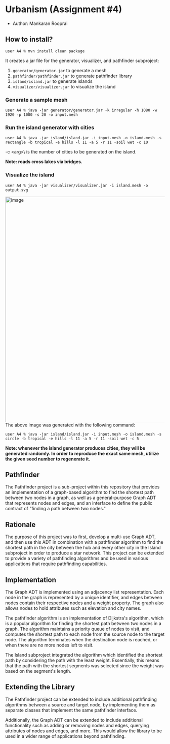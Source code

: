 # Urbanism (Assignment #4)

- Author: Mankaran Rooprai

## How to install?

```
user A4 % mvn install clean package
```

It creates a jar file for the generator, visualizer, and pathfinder subproject:

1. `generator/generator.jar` to generate a mesh
2. `pathfinder/pathfinder.jar` to generate pathfinder library
3. `island/island.jar` to generate islands
4. `visualizer/visualizer.jar` to visualize the island

### Generate a sample mesh

```
user A4 % java -jar generator/generator.jar -k irregular -h 1080 -w 1920 -p 1000 -s 20 -o input.mesh 
```

### Run the island generator with cities

```
user A4 % java -jar island/island.jar -i input.mesh -o island.mesh -s rectangle -b tropical -e hills -l 11 -a 5 -r 11 -soil wet -c 10
```

-c \<arg>\ is the number of cities to be generated on the island.

**Note: roads cross lakes via bridges.**

### Visualize the island

```
user A4 % java -jar visualizer/visualizer.jar -i island.mesh -o output.svg
```

<img width="710" alt="image" src="https://user-images.githubusercontent.com/13322471/231333519-62f56583-90f8-4c6d-94d5-e5e92bf1de31.png">
The above image was generated with the following command:



```
user A4 % java -jar island/island.jar -i input.mesh -o island.mesh -s circle -b tropical -e hills -l 11 -a 5 -r 11 -soil wet -c 5
```

**Note: whenever the island generator produces cities, they will be generated randomly. In order to reproduce the exact same mesh, utilize the given seed number to regenerate it.**
  
## Pathfinder

The Pathfinder project is a sub-project within this repository that provides an implementation of a graph-based algorithm to find the shortest path between two nodes in a graph, as well as a general-purpose Graph ADT that represents nodes and edges, and an interface to define the public contract of "finding a path between two nodes."

## Rationale

The purpose of this project was to first, develop a multi-use Graph ADT, and then use this ADT in combination with a pathfinder algorithm to find the shortest path in the city between the hub and every other city in the Island subproject in order to produce a star network. This project can be extended to provide a variety of pathfinding algorithms and be used in various applications that require pathfinding capabilities.

## Implementation

The Graph ADT is implemented using an adjacency list representation. Each node in the graph is represented by a unique identifier, and edges between nodes contain their respective nodes and a weight property. The graph also allows nodes to hold attributes such as elevation and city names.

The pathfinder algorithm is an implementation of Dijkstra's algorithm, which is a popular algorithm for finding the shortest path between two nodes in a graph. The algorithm maintains a priority queue of nodes to visit, and computes the shortest path to each node from the source node to the target node. The algorithm terminates when the destination node is reached, or when there are no more nodes left to visit.

The Island subproject integrated the algorithm which identified the shortest path by considering the path with the least weight. Essentially, this means that the path with the shortest segments was selected since the weight was based on the segment's length.

## Extending the Library
  
The Pathfinder project can be extended to include additional pathfinding algorithms between a source and target node, by implementing them as separate classes that implement the same pathfinder interface.

Additionally, the Graph ADT can be extended to include additional functionality such as adding or removing nodes and edges, querying attributes of nodes and edges, and more. This would allow the library to be used in a wider range of applications beyond pathfinding.

